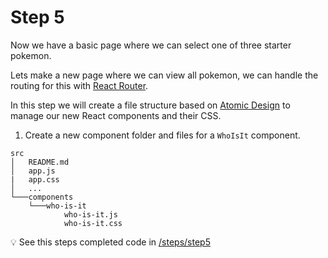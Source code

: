 # Step 5

Now we have a basic page where we can select one of three starter pokemon.

Lets make a new page where we can view all pokemon, we can handle the routing for this with [React Router](https://reactrouter.com/).

In this step we will create a file structure based on [Atomic Design](https://bradfrost.com/blog/post/atomic-web-design/) to manage our new React components and their CSS.

1. Create a new component folder and files for a `WhoIsIt` component.

```
src
│   README.md
│   app.js
|   app.css
│   ...
└───components
    └───who-is-it
            who-is-it.js
            who-is-it.css
```

:bulb: See this steps completed code in [/steps/step5](https://github.com/efloden/react-redux-pokeapi/blob/main/steps/step5)
